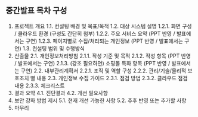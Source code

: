 ## 중간발표 목차 구성

1. 프로젝트 개요
  1.1. 컨설팅 배경 및 목표/목적
   1.2. 대상 시스템 설명
     1.2.1. 화면 구성 / 클라우드 환경 (구성도 간단히 첨부)
     1.2.2. 주요 서비스 요약 (PPT 반영 / 발표에서는 구연)
     1.2.3. 페이지별로 수집/처리되는 개인정보 (PPT 반영 / 발표에서는 구연)
   1.3. 컨설팅 범위 및 수행방식
3. 산출물
   2.1. 개인정보처리방침
     2.1.1. 작성 기준 및 목적
     2.1.2. 작성 항목 (PPT 반영 / 발표에서는 구연)
     2.1.3. (강조 필요하면) 쇼핑몰 특화 항목 (PPT 반영 / 발표에서는 구연)
   2.2. 내부관리계획서
     2.2.1. 조직 및 역할 구성
     2.2.2. 관리/기술/물리적 보호조치 별 내용
   2.3. 개인정보 수집 가이드
     2.3.1. 점검 방법
     2.3.2. 클라우드 점검 내용
     2.3.3. 체크리스트
4. 결과 요약
   4.1. 진단결과
   4.2. 개선 필요사항
5. 보안 강화 방법 제시
   5.1. 현재 개선 가능한 사항
   5.2. 추후 반영 또는 추가할 사항
6. 마무리
